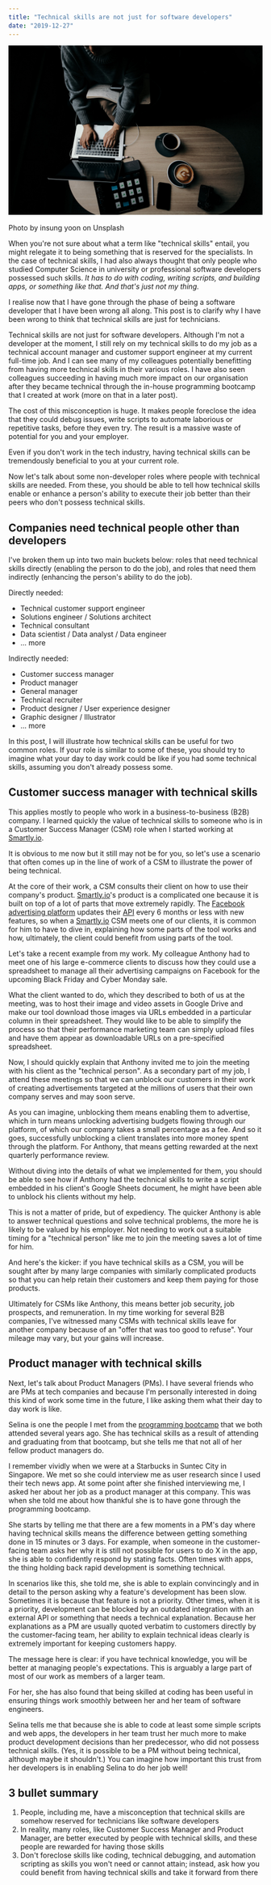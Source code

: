 ```yaml
---
title: "Technical skills are not just for software developers"
date: "2019-12-27"
---
```


![technical skills are not just for developers, they are useful for a variety of roles like Customer Success Managers and Product Managers](images/technical-skills-are-not-just-for-developers-nick-ang-blog.jpg)

Photo by insung yoon on Unsplash

When you're not sure about what a term like "technical skills" entail, you might relegate it to being something that is reserved for the specialists. In the case of technical skills, I had also always thought that only people who studied Computer Science in university or professional software developers possessed such skills. _It has to do with coding, writing scripts, and building apps, or something like that. And that's just not my thing._

I realise now that I have gone through the phase of being a software developer that I have been wrong all along. This post is to clarify why I have been wrong to think that technical skills are just for technicians.

Technical skills are not just for software developers. Although I'm not a developer at the moment, I still rely on my technical skills to do my job as a technical account manager and customer support engineer at my current full-time job. And I can see many of my colleagues potentially benefitting from having more technical skills in their various roles. I have also seen colleagues succeeding in having much more impact on our organisation after they became technical through the in-house programming bootcamp that I created at work (more on that in a later post).

The cost of this misconception is huge. It makes people foreclose the idea that they could debug issues, write scripts to automate laborious or repetitive tasks, before they even try. The result is a massive waste of potential for you and your employer.

Even if you don't work in the tech industry, having technical skills can be tremendously beneficial to you at your current role.

Now let's talk about some non-developer roles where people with technical skills are needed. From these, you should be able to tell how technical skills enable or enhance a person's ability to execute their job better than their peers who don't possess technical skills.

## Companies need technical people other than developers

I've broken them up into two main buckets below: roles that need technical skills directly (enabling the person to do the job), and roles that need them indirectly (enhancing the person's ability to do the job).

Directly needed:

- Technical customer support engineer
- Solutions engineer / Solutions architect
- Technical consultant
- Data scientist / Data analyst / Data engineer
- ... more

Indirectly needed:

- Customer success manager
- Product manager
- General manager
- Technical recruiter
- Product designer / User experience designer
- Graphic designer / Illustrator
- ... more

In this post, I will illustrate how technical skills can be useful for two common roles. If your role is similar to some of these, you should try to imagine what your day to day work could be like if you had some technical skills, assuming you don't already possess some.

## Customer success manager with technical skills

This applies mostly to people who work in a business-to-business (B2B) company. I learned quickly the value of technical skills to someone who is in a Customer Success Manager (CSM) role when I started working at [Smartly.io](http://smartly.io/).

It is obvious to me now but it still may not be for you, so let's use a scenario that often comes up in the line of work of a CSM to illustrate the power of being technical.

At the core of their work, a CSM consults their client on how to use their company's product. [Smartly.io](https://smartly.io)'s product is a complicated one because it is built on top of a lot of parts that move extremely rapidly. The [Facebook advertising platform](https://developers.facebook.com/docs/marketing-apis/) updates their [API](/2018-02-03-what-is-an-api/) every 6 months or less with new features, so when a [Smartly.io](http://Smartly.io) CSM meets one of our clients, it is common for him to have to dive in, explaining how some parts of the tool works and how, ultimately, the client could benefit from using parts of the tool.

Let's take a recent example from my work. My colleague Anthony had to meet one of his large e-commerce clients to discuss how they could use a spreadsheet to manage all their advertising campaigns on Facebook for the upcoming Black Friday and Cyber Monday sale.

What the client wanted to do, which they described to both of us at the meeting, was to host their image and video assets in Google Drive and make our tool download those images via URLs embedded in a particular column in their spreadsheet. They would like to be able to simplify the process so that their performance marketing team can simply upload files and have them appear as downloadable URLs on a pre-specified spreadsheet.

Now, I should quickly explain that Anthony invited me to join the meeting with his client as the "technical person". As a secondary part of my job, I attend these meetings so that we can unblock our customers in their work of creating advertisements targeted at the millions of users that their own company serves and may soon serve.

As you can imagine, unblocking them means enabling them to advertise, which in turn means unlocking advertising budgets flowing through our platform, of which our company takes a small percentage as a fee. And so it goes, successfully unblocking a client translates into more money spent through the platform. For Anthony, that means getting rewarded at the next quarterly performance review.

Without diving into the details of what we implemented for them, you should be able to see how if Anthony had the technical skills to write a script embedded in his client's Google Sheets document, he might have been able to unblock his clients without my help.

This is not a matter of pride, but of expediency. The quicker Anthony is able to answer technical questions and solve technical problems, the more he is likely to be valued by his employer. Not needing to work out a suitable timing for a "technical person" like me to join the meeting saves a lot of time for him.

And here's the kicker: if you have technical skills as a CSM, you will be sought after by many large companies with similarly complicated products so that you can help retain their customers and keep them paying for those products.

Ultimately for CSMs like Anthony, this means better job security, job prospects, and remuneration. In my time working for several B2B companies, I've witnessed many CSMs with technical skills leave for another company because of an "offer that was too good to refuse". Your mileage may vary, but your gains will increase.

## Product manager with technical skills

Next, let's talk about Product Managers (PMs). I have several friends who are PMs at tech companies and because I'm personally interested in doing this kind of work some time in the future, I like asking them what their day to day work is like.

Selina is one the people I met from the [programming bootcamp](/2017-03-12-general-assembly-singapore-review/) that we both attended several years ago. She has technical skills as a result of attending and graduating from that bootcamp, but she tells me that not all of her fellow product managers do.

I remember vividly when we were at a Starbucks in Suntec City in Singapore. We met so she could interview me as user research since I used their tech news app. At some point after she finished interviewing me, I asked her about her job as a product manager at this company. This was when she told me about how thankful she is to have gone through the programming bootcamp.

She starts by telling me that there are a few moments in a PM's day where having technical skills means the difference between getting something done in 15 minutes or 3 days. For example, when someone in the customer-facing team asks her why it is still not possible for users to do X in the app, she is able to confidently respond by stating facts. Often times with apps, the thing holding back rapid development is something technical.

In scenarios like this, she told me, she is able to explain convincingly and in detail to the person asking why a feature's development has been slow. Sometimes it is because that feature is not a priority. Other times, when it is a priority, development can be blocked by an outdated integration with an external API or something that needs a technical explanation. Because her explanations as a PM are usually quoted verbatim to customers directly by the customer-facing team, her ability to explain technical ideas clearly is extremely important for keeping customers happy.

The message here is clear: if you have technical knowledge, you will be better at managing people's expectations. This is arguably a large part of most of our work as members of a larger team.

For her, she has also found that being skilled at coding has been useful in ensuring things work smoothly between her and her team of software engineers.

Selina tells me that because she is able to code at least some simple scripts and web apps, the developers in her team trust her much more to make product development decisions than her predecessor, who did not possess technical skills. (Yes, it is possible to be a PM without being technical, although maybe it shouldn't.) You can imagine how important this trust from her developers is in enabling Selina to do her job well!

## 3 bullet summary

1. People, including me, have a misconception that technical skills are somehow reserved for technicians like software developers
2. In reality, many roles, like Customer Success Manager and Product Manager, are better executed by people with technical skills, and these people are rewarded for having those skills
3. Don't foreclose skills like coding, technical debugging, and automation scripting as skills you won't need or cannot attain; instead, ask how you could benefit from having technical skills and take it forward from there
